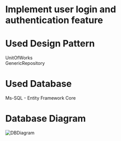 # Implement user login and authentication feature

# Used Design Pattern<br/>
  UnitOfWorks<br/>
  GenericRepository<br/>
  
# Used Database<br/>
  Ms-SQL - Entity Framework Core

# Database Diagram

![DBDiagram](https://user-images.githubusercontent.com/58319579/159122810-ee2d02f4-1b6e-4c12-84e5-3deae467bf8c.png)
  
